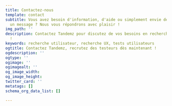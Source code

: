 ```yaml
---
title: Contactez-nous
template: contact
subtitle: Vous avez besoin d'information, d'aide ou simplement envie de nous envoyer
  un message ? Nous vous répondrons avec plaisir !
img_path: ''
description: Contactez Tandemz pour discutez de vos besoins en recherche utilisateur
  !
keywords: recherche utilisateur, recherche UX, tests utilisateurs
ogtitle: Contactez Tandemz, recrutez des testeurs dès maintenant !
ogdescription: ''
ogtype: ''
ogimage: ''
ogimagealt: ''
og_image_width: 
og_image_height: 
twitter_card: ''
metatags: []
schema_org_data_list: []

---
```

